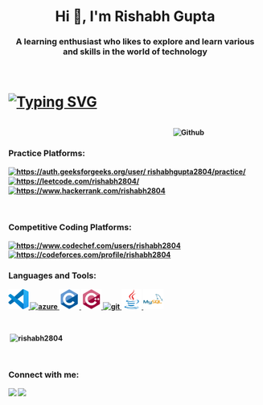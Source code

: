<h1 align="center">Hi 👋, I'm <b>Rishabh Gupta</h1>
<h3 align="center">A learning enthusiast who likes to explore and learn various and skills in the world of technology</h3>

<br>

# [![Typing SVG](https://readme-typing-svg.herokuapp.com?size=35&color=%23F7E727&center=true&width=1000&lines=I'm+an+aspiring+Developer;I'm+a+Competitive+Programmer;I'm+a+Learning+Enthusiast;I'm+an+Explorer)](https://git.io/typing-svg)
<br>

<img width="35%" align="right" alt="Github" src="https://user-images.githubusercontent.com/48678280/88862734-4903af80-d201-11ea-968b-9c939d88a37c.gif" />
<br>
<h3 align="left"><b>Practice Platforms:</h3> <p align="left"> <a
href="https://auth.geeksforgeeks.org/user/https://auth.geeksforgeeks.org/user/rishabhgupta2804/practice/"
target="blank"><img align="center"
src="https://raw.githubusercontent.com/rahuldkjain/github-profile-readme-generator/master/src/images/icons/Social/geeks-for-geeks.svg"
alt="https://auth.geeksforgeeks.org/user/ rishabhgupta2804/practice/"
height="30" width="40" /></a> <a
href="https://www.leetcode.com/https://leetcode.com/rishabh2804/"
target="blank"><img align="center"
src="https://raw.githubusercontent.com/rahuldkjain/github-profile-readme-generator/master/src/images/icons/Social/leet-code.svg"
alt="https://leetcode.com/rishabh2804/" height="30" width="40" /></a> <a
href="https://www.hackerrank.com/https://www.hackerrank.com/rishabh2804"
target="blank"><img align="center"
src="https://raw.githubusercontent.com/rahuldkjain/github-profile-readme-generator/master/src/images/icons/Social/hackerrank.svg"
alt="https://www.hackerrank.com/rishabh2804" height="30" width="40" /></a> </p>

<br>

<h3 align="left"><b>Competitive Coding Platforms:</h3> <p align="left"> <a
href="https://www.codechef.com/users/https://www.codechef.com/users/rishabh2804"
target="blank"><img align="center"
src="https://cdn.jsdelivr.net/npm/simple-icons@3.1.0/icons/codechef.svg"
alt="https://www.codechef.com/users/rishabh2804" height="30" width="40" /></a>
<a
href="https://codeforces.com/profile/https://codeforces.com/profile/rishabh2804"
target="blank"><img align="center"
src="https://raw.githubusercontent.com/rahuldkjain/github-profile-readme-generator/master/src/images/icons/Social/codeforces.svg"
alt="https://codeforces.com/profile/rishabh2804" height="30" width="40" /></a>
</p>

<h3 align="left"><b>Languages and Tools:</h3> <p align="left"> <a
href="https://code.visualstudio.com/" target="_blank" rel="noreferrer"> <img
src="https://raw.githubusercontent.com/github/explore/80688e429a7d4ef2fca1e82350fe8e3517d3494d/topics/visual-studio-code/visual-studio-code.png"
alt="VS code" width="40" height="40"/> </a> <a
href="https://azure.microsoft.com/en-in/" target="_blank" rel="noreferrer"> <img
src="https://www.vectorlogo.zone/logos/microsoft_azure/microsoft_azure-icon.svg"
alt="azure" width="40" height="40"/> </a> <a
href="https://www.cprogramming.com/" target="_blank" rel="noreferrer"> <img
src="https://raw.githubusercontent.com/devicons/devicon/master/icons/c/c-original.svg"
alt="c" width="40" height="40"/> </a> <a href="https://www.w3schools.com/cpp/"
target="_blank" rel="noreferrer"> <img
src="https://raw.githubusercontent.com/devicons/devicon/master/icons/cplusplus/cplusplus-original.svg"
alt="cplusplus" width="40" height="40"/> </a> <a href="https://git-scm.com/"
target="_blank" rel="noreferrer"> <img
src="https://www.vectorlogo.zone/logos/git-scm/git-scm-icon.svg" alt="git"
width="40" height="40"/> </a> <a href="https://www.java.com" target="_blank"
rel="noreferrer"> <img
src="https://raw.githubusercontent.com/devicons/devicon/master/icons/java/java-original.svg"
alt="java" width="40" height="40"/> </a> <a href="https://www.mysql.com/"
target="_blank" rel="noreferrer"> <img
src="https://raw.githubusercontent.com/devicons/devicon/master/icons/mysql/mysql-original-wordmark.svg"
alt="mysql" width="40" height="40"/> </a> </p> <br> 

<p>&nbsp;<img align="center"
src="https://github-readme-stats.vercel.app/api?username=rishabh2804&show_icons=true&locale=en"
alt="rishabh2804" /></p> <br>

<h3 align="left"><b>Connect with me:</h3>
<a target="_blank" href="https://www.linkedin.com/in/rishabh-gupta-2804/"><img src="https://img.shields.io/badge/-LinkedIn-0077B5?style=for-the-badge&logo=Linkedin&logoColor=white"></img></a>
<a target="_blank" href="mailto:rishabhgupta2804@gmail.com"><img src="https://img.shields.io/badge/-Gmail-D14836?style=for-the-badge&logo=Gmail&logoColor=white"></img></a>
<br>
